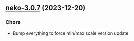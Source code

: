 

## [neko-3.0.7](https://github.com/truecharts/charts/compare/neko-3.0.6...neko-3.0.7) (2023-12-20)

### Chore

- Bump everything to force min/max scale version update
  
  